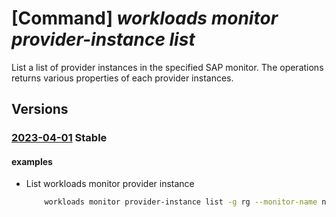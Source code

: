 # [Command] _workloads monitor provider-instance list_

List a list of provider instances in the specified SAP monitor. The operations returns various properties of each provider instances.

## Versions

### [2023-04-01](/Resources/mgmt-plane/L3N1YnNjcmlwdGlvbnMve30vcmVzb3VyY2Vncm91cHMve30vcHJvdmlkZXJzL21pY3Jvc29mdC53b3JrbG9hZHMvbW9uaXRvcnMve30vcHJvdmlkZXJpbnN0YW5jZXM=/2023-04-01.xml) **Stable**

<!-- mgmt-plane /subscriptions/{}/resourcegroups/{}/providers/microsoft.workloads/monitors/{}/providerinstances 2023-04-01 -->

#### examples

- List workloads monitor provider instance
    ```bash
        workloads monitor provider-instance list -g rg --monitor-name name
    ```
